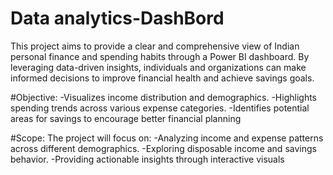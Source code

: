 # Data analytics-DashBord
This project aims to provide a clear and comprehensive view of Indian personal finance and spending habits through a Power BI dashboard. By leveraging data-driven insights, individuals and organizations can make informed decisions to improve financial health and achieve savings goals.

#Objective:
-Visualizes income distribution and demographics.
-Highlights spending trends across various expense categories.
-Identifies potential areas for savings to encourage better financial planning

#Scope:
The project will focus on:
-Analyzing income and expense patterns across different demographics.
-Exploring disposable income and savings behavior.
-Providing actionable insights through interactive visuals
